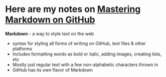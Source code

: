 # Here are my notes on [Mastering Markdown on GitHub](https://guides.github.com/features/mastering-markdown/)

__Markdown__ - a way to style text on the web
* syntax for styling all forms of writing on GitHub, text files & other platforms
* Includes formatting words as bold or italic, adding images, creating lists, etc
* Mostly just regular text with a few non-alphabetic characters thrown in
* GitHub has its own flavor of Markdown

